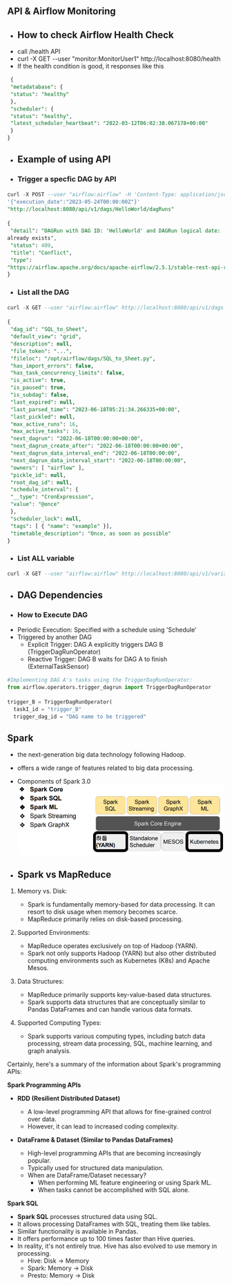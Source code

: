 ## API & Airflow Monitoring

* ## How to check Airflow Health Check
* call /health API
* curl -X GET --user "monitor:MonitorUser1" http://localhost:8080/health
* If the health condition is good, it responses like this
```SQL
 {
 "metadatabase": {
 "status": "healthy"
 },
 "scheduler": {
 "status": "healthy",
 "latest_scheduler_heartbeat": "2022-03-12T06:02:38.067178+00:00"
 }
}
```
* ## Example of using API
* ### Trigger a specfic DAG by API
```SQL
curl -X POST --user "airflow:airflow" -H 'Content-Type: application/json' -d 
'{"execution_date":"2023-05-24T00:00:00Z"}' 
"http://localhost:8080/api/v1/dags/HelloWorld/dagRuns"

{
 "detail": "DAGRun with DAG ID: 'HelloWorld' and DAGRun logical date: '2023-05-24 00:00:00+00:00' 
already exists",
 "status": 409,
 "title": "Conflict",
 "type": 
"https://airflow.apache.org/docs/apache-airflow/2.5.1/stable-rest-api-ref.html#section/Errors/AlreadyExists"
}
```

* ### List all the DAG
```SQL
curl -X GET --user "airflow:airflow" http://localhost:8080/api/v1/dags

{
 "dag_id": "SQL_to_Sheet",
 "default_view": "grid",
 "description": null,
 "file_token": "...",
 "fileloc": "/opt/airflow/dags/SQL_to_Sheet.py",
 "has_import_errors": false,
 "has_task_concurrency_limits": false,
 "is_active": true,
 "is_paused": true,
 "is_subdag": false,
 "last_expired": null,
 "last_parsed_time": "2023-06-18T05:21:34.266335+00:00",
 "last_pickled": null,
 "max_active_runs": 16,
 "max_active_tasks": 16,
 "next_dagrun": "2022-06-18T00:00:00+00:00",
 "next_dagrun_create_after": "2022-06-18T00:00:00+00:00",
 "next_dagrun_data_interval_end": "2022-06-18T00:00:00",
 "next_dagrun_data_interval_start": "2022-06-18T00:00:00",
 "owners": [ "airflow" ],
 "pickle_id": null,
 "root_dag_id": null,
 "schedule_interval": {
 "__type": "CronExpression",
 "value": "@once"
 },
 "scheduler_lock": null,
 "tags": [ { "name": "example" }],
 "timetable_description": "Once, as soon as possible"
}
```

* ### List ALL variable
```SQL
curl -X GET --user "airflow:airflow" http://localhost:8080/api/v1/variables
```

* ## DAG Dependencies
* ### How to Execute DAG
* Periodic Execution: Specified with a schedule using 'Schedule'
* Triggered by another DAG
  * Explicit Trigger: DAG A explicitly triggers DAG B (TriggerDagRunOperator)
  * Reactive Trigger: DAG B waits for DAG A to finish (ExternalTaskSensor)

```Python
#Implementing DAG A's tasks using the TriggerDagRunOperator:
from airflow.operators.trigger_dagrun import TriggerDagRunOperator

trigger_B = TriggerDagRunOperator(
  taskI_id = "trigger_B"
  trigger_dag_id = "DAG name to be triggered"
```

## Spark

* the next-generation big data technology following Hadoop.
* offers a wide range of features related to big data processing.
* Components of Spark 3.0
![spark](https://github.com/jongjunkim/Data-Engineering-Study/blob/main/img/Spark.PNG)

* ## Spark vs MapReduce
1. Memory vs. Disk:
   - Spark is fundamentally memory-based for data processing. It can resort to disk usage when memory becomes scarce.
   - MapReduce primarily relies on disk-based processing.

2. Supported Environments:
   - MapReduce operates exclusively on top of Hadoop (YARN).
   - Spark not only supports Hadoop (YARN) but also other distributed computing environments such as Kubernetes (K8s) and Apache Mesos.

3. Data Structures:
   - MapReduce primarily supports key-value-based data structures.
   - Spark supports data structures that are conceptually similar to Pandas DataFrames and can handle various data formats.

4. Supported Computing Types:
   - Spark supports various computing types, including batch data processing, stream data processing, SQL, machine learning, and graph analysis.
  

Certainly, here's a summary of the information about Spark's programming APIs:

**Spark Programming APIs**

- **RDD (Resilient Distributed Dataset)**
  - A low-level programming API that allows for fine-grained control over data.
  - However, it can lead to increased coding complexity.

- **DataFrame & Dataset (Similar to Pandas DataFrames)**
  - High-level programming APIs that are becoming increasingly popular.
  - Typically used for structured data manipulation.
  - When are DataFrame/Dataset necessary?
    - When performing ML feature engineering or using Spark ML.
    - When tasks cannot be accomplished with SQL alone.

**Spark SQL**
- **Spark SQL** processes structured data using SQL.
- It allows processing DataFrames with SQL, treating them like tables.
- Similar functionality is available in Pandas.
- It offers performance up to 100 times faster than Hive queries.
- In reality, it's not entirely true. Hive has also evolved to use memory in processing.
  - Hive: Disk -> Memory
  - Spark: Memory -> Disk
  - Presto: Memory -> Disk
